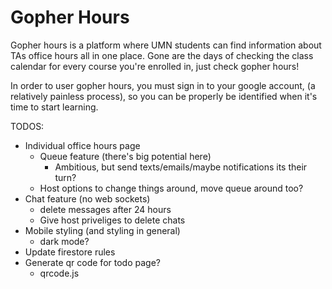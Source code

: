 # Gopher Hours

Gopher hours is a platform where UMN students can find information about
TAs office hours all in one place. Gone are the days of checking the
class calendar for every course you're enrolled in, just check
gopher hours!

In order to user gopher hours, you must sign in to your google account,
(a relatively painless process), so you can be properly be identified when it's
time to start learning.

TODOS:
* Individual office hours page
  * Queue feature (there's big potential here)
    * Ambitious, but send texts/emails/maybe notifications its their turn?
  * Host options to change things around, move queue around too?
* Chat feature (no web sockets)
  * delete messages after 24 hours
  * Give host priveliges to delete chats
* Mobile styling (and styling in general)
  * dark mode?
* Update firestore rules
* Generate qr code for todo page?
  * qrcode.js

